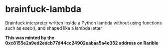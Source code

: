 # brainfuck-lambda
Brainfuck interpreter written inside a Python lambda without using functions such as exec(), and shaped like a lambda letter

<b> This was minted by the 0xc8155e2a9ed2edcb77d44cc24902eabaa5a4e352 address on Rarible</b>
